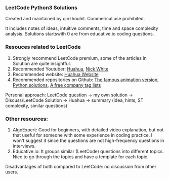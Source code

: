 ### LeetCode Python3 Solutions
Created and maintained by qinzhouhit. Commerical use prohibited.

It includes notes of ideas, intuitive comments, time and space complexity analysis. Solutions startswith 0 are from educative.io coding questions.


### Resouces related to LeetCode
1) Strongly recommend LeetCode premium, some of the articles in Solution are quite insightful.
2) Recommended Youtuber: [Huahua](https://www.youtube.com/user/xxfflower), [Nick White](https://www.youtube.com/channel/UC1fLEeYICmo3O9cUsqIi7HA)
3) Recommended website: [Huahua Website](https://zxi.mytechroad.com/blog/)
4) Recommended repositories on Github: [The famous animation version](https://github.com/MisterBooo/LeetCodeAnimation), [Python solutions](https://github.com/wuduhren/leetcode-python), [A free company tag lists](https://github.com/youhusky/Leetcode_Company)

Personal approach: LeetCode question -> my own solution -> Discuss/LeetCode Solution -> Huahua -> summary (idea, hints, ST complexity, similar questions)


### Other resources: 
1) AlgoExpert: Good for beginners, with detailed video explanation, but not that useful for someone with some experience in coding practice. I won't suggest it since the questions are not high-frequency questions in interviews.
2) Educative.io: It groups similar (LeetCode) questions into different topics. Nice to go through the topics and have a template for each topic.

Disadvantages of both compared to LeetCode: no discussion from other users.
